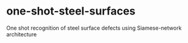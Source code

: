 # one-shot-steel-surfaces
One shot recognition of steel surface defects using Siamese-network architecture
